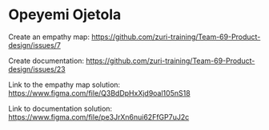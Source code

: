 # Opeyemi Ojetola

Create an empathy map:
https://github.com/zuri-training/Team-69-Product-design/issues/7

Create documentation:
https://github.com/zuri-training/Team-69-Product-design/issues/23

Link to the empathy map solution:
https://www.figma.com/file/Q3BdDpHxXjd9oal105nS18

Link to documentation solution:
https://www.figma.com/file/pe3JrXn6nui62FfGP7uJ2c
